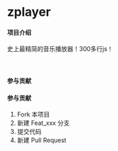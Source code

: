 # zplayer

#### 项目介绍
史上最精简的音乐播放器！300多行js！
<br/>
<br/>
<br/>

		        
#### 参与贡献

#### 参与贡献

1. Fork 本项目
2. 新建 Feat_xxx 分支
3. 提交代码
4. 新建 Pull Request


